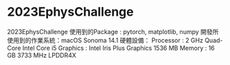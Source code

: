 # 2023EphysChallenge
2023EphysChallenge
使用到的Package : pytorch, matplotlib, numpy
開發所使用到的作業系統：macOS Sonoma 14.1
硬體設備：
  Processor : 2 GHz Quad-Core Intel Core i5
  Graphics : Intel Iris Plus Graphics 1536 MB
  Memory : 16 GB 3733 MHz LPDDR4X
